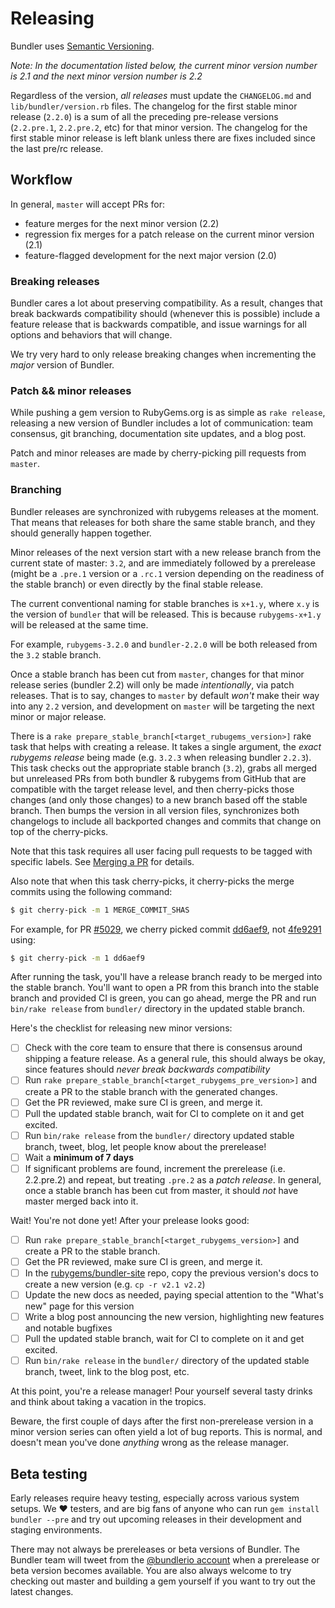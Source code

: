 # Releasing

Bundler uses [Semantic Versioning](https://semver.org/).

_Note: In the documentation listed below, the *current* minor version number is
2.1 and the *next* minor version number is 2.2_

Regardless of the version, *all releases* must update the `CHANGELOG.md` and `lib/bundler/version.rb`
files. The changelog for the first stable minor release (`2.2.0`) is a sum of all
the preceding pre-release versions (`2.2.pre.1`, `2.2.pre.2`, etc) for that
minor version. The changelog for the first stable minor release is left blank
unless there are fixes included since the last pre/rc release.

## Workflow

In general, `master` will accept PRs for:

* feature merges for the next minor version (2.2)
* regression fix merges for a patch release on the current minor version (2.1)
* feature-flagged development for the next major version (2.0)

### Breaking releases

Bundler cares a lot about preserving compatibility. As a result, changes that
break backwards compatibility should (whenever this is possible) include a feature
release that is backwards compatible, and issue warnings for all options and
behaviors that will change.

We try very hard to only release breaking changes when incrementing the _major_
version of Bundler.

### Patch && minor releases

While pushing a gem version to RubyGems.org is as simple as `rake release`,
releasing a new version of Bundler includes a lot of communication: team
consensus, git branching, documentation site updates, and a blog post.

Patch and minor releases are made by cherry-picking pill requests from `master`.

### Branching

Bundler releases are synchronized with rubygems releases at the moment. That
means that releases for both share the same stable branch, and they should
generally happen together.

Minor releases of the next version start with a new release branch from the
current state of master: `3.2`, and are immediately followed by a prerelease
(might be a `.pre.1` version or a `.rc.1` version depending on the readiness of
the stable branch) or even directly by the final stable release.

The current conventional naming for stable branches is `x+1.y`, where `x.y` is
the version of `bundler` that will be released. This is because `rubygems-x+1.y`
will be released at the same time.

For example, `rubygems-3.2.0` and `bundler-2.2.0` will be both released from the
`3.2` stable branch.

Once a stable branch has been cut from `master`, changes for that minor release
series (bundler 2.2) will only be made _intentionally_, via patch releases.
That is to say, changes to `master` by default _won't_ make their way into any
`2.2` version, and development on `master` will be targeting the next minor
or major release.

There is a `rake prepare_stable_branch[<target_rubugems_version>]` rake task
that helps with creating a release. It takes a single argument, the _exact
rubygems release_ being made (e.g.  `3.2.3` when releasing bundler `2.2.3`).
This task checks out the appropriate stable branch (`3.2`), grabs all merged but
unreleased PRs from both bundler & rubygems from GitHub that are compatible with
the target release level, and then cherry-picks those changes (and only those
changes) to a new branch based off the stable branch. Then bumps the version in
all version files, synchronizes both changelogs to include all backported
changes and commits that change on top of the cherry-picks.

Note that this task requires all user facing pull requests to be tagged with
specific labels. See [Merging a PR](/bundler/doc/playbooks/MERGING_A_PR.md) for
details.

Also note that when this task cherry-picks, it cherry-picks the merge commits
using the following command:

```bash
$ git cherry-pick -m 1 MERGE_COMMIT_SHAS
```

For example, for PR [#5029](https://github.com/rubygems/bundler/pull/5029), we
cherry picked commit [dd6aef9](https://github.com/rubygems/bundler/commit/dd6aef97a5f2e7173f406267256a8c319d6134ab),
not [4fe9291](https://github.com/rubygems/bundler/commit/4fe92919f51e3463f0aad6fa833ab68044311f03)
using:

```bash
$ git cherry-pick -m 1 dd6aef9
```

After running the task, you'll have a release branch ready to be merged into the
stable branch. You'll want to open a PR from this branch into the stable branch
and provided CI is green, you can go ahead, merge the PR and run `bin/rake
release` from `bundler/` directory in the updated stable branch.

Here's the checklist for releasing new minor versions:

* [ ] Check with the core team to ensure that there is consensus around shipping a
  feature release. As a general rule, this should always be okay, since features
  should _never break backwards compatibility_
* [ ] Run `rake prepare_stable_branch[<target_rubygems_pre_version>]` and create
  a PR to the stable branch with the generated changes.
* [ ] Get the PR reviewed, make sure CI is green, and merge it.
* [ ] Pull the updated stable branch, wait for CI to complete on it and get excited.
* [ ] Run `bin/rake release` from the `bundler/` directory updated stable
  branch, tweet, blog, let people know about the prerelease!
* [ ] Wait a **minimum of 7 days**
* [ ] If significant problems are found, increment the prerelease (i.e. 2.2.pre.2)
  and repeat, but treating `.pre.2` as a _patch release_. In general, once a stable
  branch has been cut from master, it should _not_ have master merged back into it.

Wait! You're not done yet! After your prelease looks good:

* [ ] Run `rake prepare_stable_branch[<target_rubygems_version>]` and create a
  PR to the stable branch.
* [ ] Get the PR reviewed, make sure CI is green, and merge it.
* [ ] In the [rubygems/bundler-site](https://github.com/rubygems/bundler-site) repo,
  copy the previous version's docs to create a new version (e.g. `cp -r v2.1 v2.2`)
* [ ] Update the new docs as needed, paying special attention to the "What's new"
  page for this version
* [ ] Write a blog post announcing the new version, highlighting new features and
  notable bugfixes
* [ ] Pull the updated stable branch, wait for CI to complete on it and get excited.
* [ ] Run `bin/rake release` in the `bundler/` directory of the updated stable
  branch, tweet, link to the blog post, etc.

At this point, you're a release manager! Pour yourself several tasty drinks and
think about taking a vacation in the tropics.

Beware, the first couple of days after the first non-prerelease version in a minor version
series can often yield a lot of bug reports. This is normal, and doesn't mean you've done
_anything_ wrong as the release manager.

## Beta testing

Early releases require heavy testing, especially across various system setups.
We :heart: testers, and are big fans of anyone who can run `gem install bundler --pre`
and try out upcoming releases in their development and staging environments.

There may not always be prereleases or beta versions of Bundler.
The Bundler team will tweet from the [@bundlerio account](https://twitter.com/bundlerio)
when a prerelease or beta version becomes available. You are also always welcome to try
checking out master and building a gem yourself if you want to try out the latest changes.
